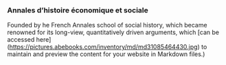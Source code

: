 ### Annales d’histoire économique et sociale

Founded by he French Annales school of social history, which became renowned for its long-view, quantitatively driven arguments, which [can be accessed here] (https://pictures.abebooks.com/inventory/md/md31085464430.jpg) to maintain and preview the content for your website in Markdown files.)
